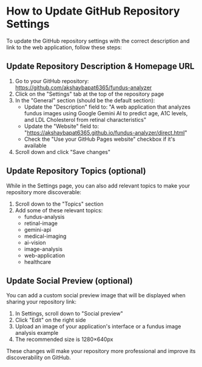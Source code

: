 # How to Update GitHub Repository Settings

To update the GitHub repository settings with the correct description and link to the web application, follow these steps:

## Update Repository Description & Homepage URL

1. Go to your GitHub repository: https://github.com/akshaybapat6365/fundus-analyzer
2. Click on the "Settings" tab at the top of the repository page
3. In the "General" section (should be the default section):
   - Update the "Description" field to: "A web application that analyzes fundus images using Google Gemini AI to predict age, A1C levels, and LDL Cholesterol from retinal characteristics"
   - Update the "Website" field to: "https://akshaybapat6365.github.io/fundus-analyzer/direct.html"
   - Check the "Use your GitHub Pages website" checkbox if it's available
4. Scroll down and click "Save changes"

## Update Repository Topics (optional)

While in the Settings page, you can also add relevant topics to make your repository more discoverable:

1. Scroll down to the "Topics" section
2. Add some of these relevant topics:
   - fundus-analysis
   - retinal-image
   - gemini-api
   - medical-imaging
   - ai-vision
   - image-analysis
   - web-application
   - healthcare

## Update Social Preview (optional)

You can add a custom social preview image that will be displayed when sharing your repository link:

1. In Settings, scroll down to "Social preview"
2. Click "Edit" on the right side
3. Upload an image of your application's interface or a fundus image analysis example
4. The recommended size is 1280×640px

These changes will make your repository more professional and improve its discoverability on GitHub. 